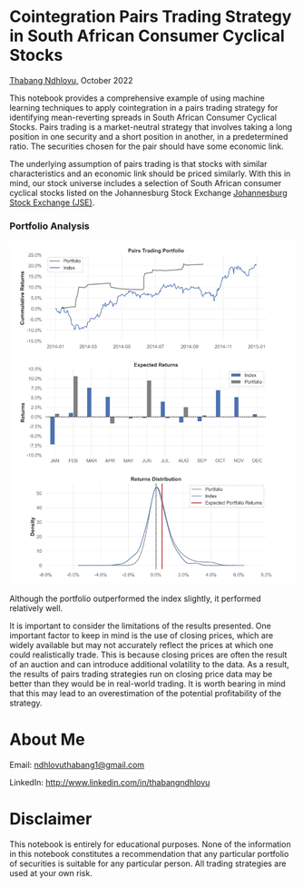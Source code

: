 # **Cointegration Pairs Trading Strategy in South African Consumer Cyclical Stocks**
[Thabang Ndhlovu,](http://www.linkedin.com/in/thabangndhlovu) October 2022

This notebook provides a comprehensive example of using machine learning techniques to apply cointegration in a pairs trading strategy for identifying mean-reverting spreads in South African Consumer Cyclical Stocks. Pairs trading is a market-neutral strategy that involves taking a long position in one security and a short position in another, in a predetermined ratio. The securities chosen for the pair should have some economic link.

The underlying assumption of pairs trading is that stocks with similar characteristics and an economic link should be priced similarly. With this in mind, our stock universe includes a selection of South African consumer cyclical stocks listed on the Johannesburg Stock Exchange [Johannesburg Stock Exchange (JSE)](http://jse.co.za).

### Portfolio Analysis
![Viz](data/fig.png)

Although the portfolio outperformed the index slightly, it performed relatively well. 

It is important to consider the limitations of the results presented. One important factor to keep in mind is the use of closing prices, which are widely available but may not accurately reflect the prices at which one could realistically trade. This is because closing prices are often the result of an auction and can introduce additional volatility to the data. As a result, the results of pairs trading strategies run on closing price data may be better than they would be in real-world trading. It is worth bearing in mind that this may lead to an overestimation of the potential profitability of the strategy.

# About Me
Email: ndhlovuthabang1@gmail.com

LinkedIn: http://www.linkedin.com/in/thabangndhlovu

# Disclaimer
This notebook is entirely for educational purposes. None of the information in this notebook constitutes a recommendation that any particular portfolio of securities is suitable for any particular person. All trading strategies are used at your own risk.
